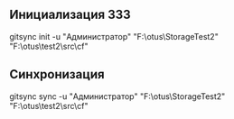 ## Инициализация 333

gitsync init -u "Администратор" "F:\otus\StorageTest2" "F:\otus\test2\src\cf"

## Синхронизация

gitsync sync -u "Администратор" "F:\otus\StorageTest2" "F:\otus\test2\src\cf"